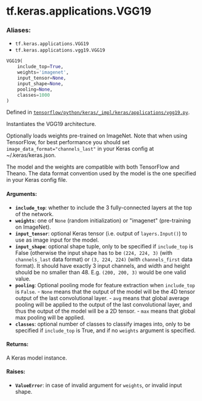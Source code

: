 <div itemscope itemtype="http://developers.google.com/ReferenceObject">
<meta itemprop="name" content="tf.keras.applications.VGG19" />
</div>

# tf.keras.applications.VGG19

### Aliases:

* `tf.keras.applications.VGG19`
* `tf.keras.applications.vgg19.VGG19`

``` python
VGG19(
    include_top=True,
    weights='imagenet',
    input_tensor=None,
    input_shape=None,
    pooling=None,
    classes=1000
)
```



Defined in [`tensorflow/python/keras/_impl/keras/applications/vgg19.py`](https://www.tensorflow.org/code/tensorflow/python/keras/_impl/keras/applications/vgg19.py).

Instantiates the VGG19 architecture.

Optionally loads weights pre-trained
on ImageNet. Note that when using TensorFlow,
for best performance you should set
`image_data_format="channels_last"` in your Keras config
at ~/.keras/keras.json.

The model and the weights are compatible with both
TensorFlow and Theano. The data format
convention used by the model is the one
specified in your Keras config file.

#### Arguments:

* <b>`include_top`</b>: whether to include the 3 fully-connected
        layers at the top of the network.
* <b>`weights`</b>: one of `None` (random initialization)
        or "imagenet" (pre-training on ImageNet).
* <b>`input_tensor`</b>: optional Keras tensor (i.e. output of `layers.Input()`)
        to use as image input for the model.
* <b>`input_shape`</b>: optional shape tuple, only to be specified
        if `include_top` is False (otherwise the input shape
        has to be `(224, 224, 3)` (with `channels_last` data format)
        or `(3, 224, 224)` (with `channels_first` data format).
        It should have exactly 3 input channels,
        and width and height should be no smaller than 48.
        E.g. `(200, 200, 3)` would be one valid value.
* <b>`pooling`</b>: Optional pooling mode for feature extraction
        when `include_top` is `False`.
        - `None` means that the output of the model will be
            the 4D tensor output of the
            last convolutional layer.
        - `avg` means that global average pooling
            will be applied to the output of the
            last convolutional layer, and thus
            the output of the model will be a 2D tensor.
        - `max` means that global max pooling will
            be applied.
* <b>`classes`</b>: optional number of classes to classify images
        into, only to be specified if `include_top` is True, and
        if no `weights` argument is specified.


#### Returns:

A Keras model instance.


#### Raises:

* <b>`ValueError`</b>: in case of invalid argument for `weights`,
        or invalid input shape.